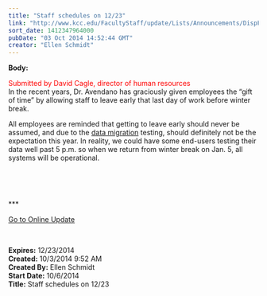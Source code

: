 ```yaml
---
title: "​​Staff schedules on 12/23"
link: "http://www.kcc.edu/FacultyStaff/update/Lists/Announcements/DispForm.aspx?ID=1656"
sort_date: 1412347964000
pubDate: "03 Oct 2014 14:52:44 GMT"
creator: "Ellen Schmidt"
---
```


<div><b>Body:</b> <div class="ExternalClassE1DEF4D536434447840E450A400CA0E7"><p><span style="color:red">Submitted by David Cagle, director of human resources</span><br />In the recent years, Dr. Avendano has graciously given employees the “gift of time” by allowing staff to leave early that last day of work before winter break.</p>
<p>All employees are reminded that getting to leave early should never be assumed, and due to the <a href="/FacultyStaff/update/Lists/Announcements/DispForm2.aspx?List=7e45450e-520d-4ad3-81dd-a79ebcc75df4&amp;ID=1618&amp;Source=/_layouts/sitemanager.aspx?FilterOnly%3D1&amp;SmtContext=SPList%3a7e45450e-520d-4ad3-81dd-a79ebcc75df4?SPWeb%3a6dd7d01a-f4b3-47f9-8d35-b60692caa2f7%3a&amp;SmtContextExpanded=True&amp;Filter=1&amp;pgsz=100&amp;vrmode=False&amp;lvn=KCC%20Announcements&amp;Web=6dd7d01a-f4b3-47f9-8d35-b60692caa2f7">data migration</a> testing, should definitely not be the expectation this year. In reality, we could have some end-users testing their data well past 5 p.m. so when we return from winter break on Jan. 5, all systems will be operational.</p>
<p> </p>
<p> </p>
<p>*** </p>
<p><a href="/update">Go to Online Update</a></p>
<p><br /></p></div></div>
<div><b>Expires:</b> 12/23/2014</div>
<div><b>Created:</b> 10/3/2014 9:52 AM</div>
<div><b>Created By:</b> Ellen Schmidt</div>
<div><b>Start Date:</b> 10/6/2014</div>
<div><b>Title:</b> ​​Staff schedules on 12/23</div>
